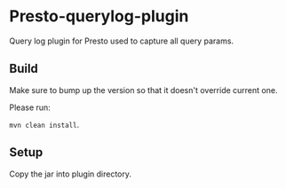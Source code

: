 # Presto-querylog-plugin
Query log plugin for Presto used to capture all query params.

## Build
Make sure to bump up the version so that it doesn't override current one.

Please run:

`mvn clean install`.

## Setup 
Copy the jar into plugin directory.
